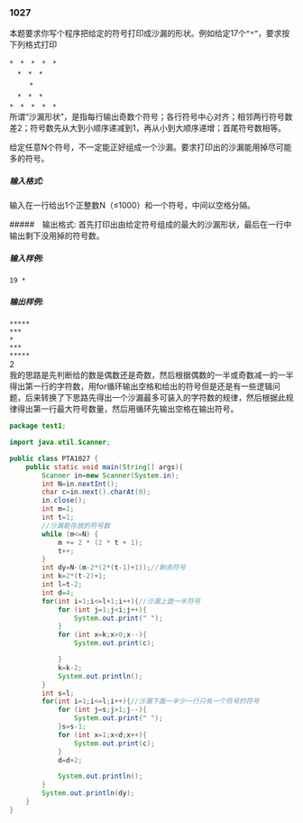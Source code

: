 ### 1027
本题要求你写个程序把给定的符号打印成沙漏的形状。例如给定17个`“*”`，要求按下列格式打印  

`*　*　*　*　*  `  
　` *　*　* `   
　　`  *  `  
　` *　*　* `   
`*　*　*　*　* `   
所谓“沙漏形状”，是指每行输出奇数个符号；各行符号中心对齐；相邻两行符号数差2；符号数先从大到小顺序递减到1，再从小到大顺序递增；首尾符号数相等。

给定任意N个符号，不一定能正好组成一个沙漏。要求打印出的沙漏能用掉尽可能多的符号。

##### 输入格式:
输入在一行给出1个正整数N（≤1000）和一个符号，中间以空格分隔。

#####　输出格式:
首先打印出由给定符号组成的最大的沙漏形状，最后在一行中输出剩下没用掉的符号数。

##### 输入样例:  
`19 * `   
##### 输出样例:

`*****`  
`***`    
  `*`  
 `***`  
`*****`   
2  
我的思路是先判断给的数是偶数还是奇数，然后根据偶数的一半或奇数减一的一半得出第一行的字符数，用for循环输出空格和给出的符号但是还是有一些逻辑问题，后来转换了下思路先得出一个沙漏最多可装入的字符数的规律，然后根据此规律得出第一行最大符号数量，然后用循环先输出空格在输出符号。
```java
package test1;

import java.util.Scanner;

public class PTA1027 {
    public static void main(String[] args){
        Scanner in=new Scanner(System.in);
        int N=in.nextInt();
        char c=in.next().charAt(0);
        in.close();
        int m=1;
        int t=1;
        //沙漏能存放的符号数
        while (m<=N) {
            m += 2 * (2 * t + 1);
            t++;
        }
        int dy=N-(m-2*(2*(t-1)+1));//剩余符号
        int k=2*(t-2)+1;
        int l=t-2;
        int d=4;
        for(int i=1;i<=l+1;i++){//沙漏上面一半符号
            for (int j=1;j<i;j++){
                System.out.print(" ");
            }
            for (int x=k;x>0;x--){
                System.out.print(c);

            }
            k=k-2;
            System.out.println();
        }
        int s=l;
        for(int i=1;i<=l;i++){//沙漏下面一半少一行只有一个符号的符号
            for (int j=s;j>1;j--){
                System.out.print(" ");
            }s=s-1;
            for (int x=1;x<d;x++){
                System.out.print(c);
            }
            d=d+2;

            System.out.println();
        }
        System.out.println(dy);
    }
}
```
